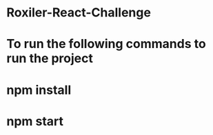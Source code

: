 # Roxiler-React-Challenge
# To run the following commands to run the project
# npm install
# npm start